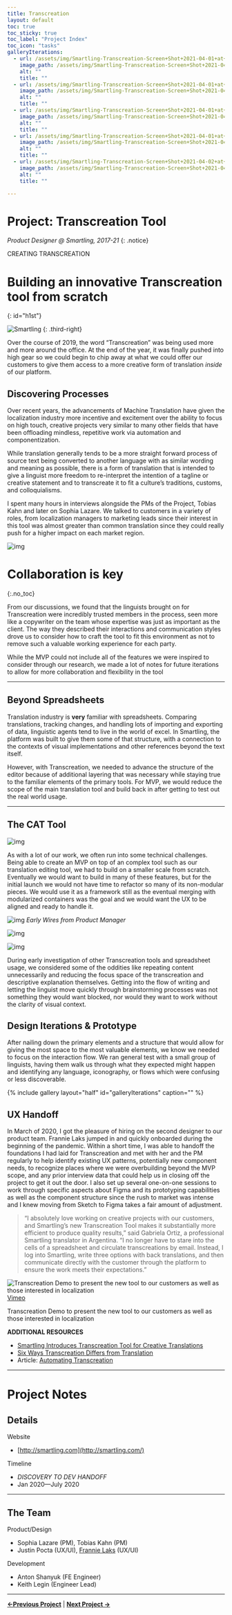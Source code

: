 ```yaml
---
title: Transcreation
layout: default
toc: true
toc_sticky: true
toc_label: "Project Index"
toc_icon: "tasks"
galleryIterations:
  - url: /assets/img/Smartling-Transcreation-Screen+Shot+2021-04-01+at+1.33.45+AM.png
    image_path: /assets/img/Smartling-Transcreation-Screen+Shot+2021-04-01+at+1.33.45+AM.png
    alt: ""
    title: ""
  - url: /assets/img/Smartling-Transcreation-Screen+Shot+2021-04-01+at+1.38.01+AM.png
    image_path: /assets/img/Smartling-Transcreation-Screen+Shot+2021-04-01+at+1.38.01+AM.png
    alt: ""
    title: ""
  - url: /assets/img/Smartling-Transcreation-Screen+Shot+2021-04-01+at+2.23.01+AM.png
    image_path: /assets/img/Smartling-Transcreation-Screen+Shot+2021-04-01+at+2.23.01+AM.png
    alt: ""
    title: ""
  - url: /assets/img/Smartling-Transcreation-Screen+Shot+2021-04-01+at+2.24.12+AM.png
    image_path: /assets/img/Smartling-Transcreation-Screen+Shot+2021-04-01+at+2.24.12+AM.png
    alt: ""
    title: ""
  - url: /assets/img/Smartling-Transcreation-Screen+Shot+2021-04-02+at+12.57.26+AM.png
    image_path: /assets/img/Smartling-Transcreation-Screen+Shot+2021-04-02+at+12.57.26+AM.png
    alt: ""
    title: ""

---
```

# Project: Transcreation Tool
*Product Designer @ Smartling, 2017-21*
{: .notice}

<span class="project-subheader">CREATING TRANSCREATION</span>
# Building an innovative Transcreation tool from scratch
{: id="h1st"}


![Smartling](/assets/img/Smartling-Logo.png)
{: .third-right}

Over the course of 2019, the word “Transcreation” was being used more and more around the office. At the end of the year, it was finally pushed into high gear so we could begin to chip away at what we could offer our customers to give them access to a more creative form of translation _inside_ of our platform.

## Discovering Processes

Over recent years, the advancements of Machine Translation have given the localization industry more incentive and excitement over the ability to focus on high touch, creative projects very similar to many other fields that have been offloading mindless, repetitive work via automation and componentization.

While translation generally tends to be a more straight forward process of source text being converted to another language with as similar wording and meaning as possible, there is a form of translation that is intended to give a linguist more freedom to re-interpret the intention of a tagline or creative statement and to transcreate it to fit a culture’s traditions, customs, and colloquialisms.

I spent many hours in interviews alongside the PMs of the Project, Tobias Kahn and later on Sophia Lazare. We talked to customers in a variety of roles, from localization managers to marketing leads since their interest in this tool was almost greater than common translation since they could really push for a higher impact on each market region.

![img](../assets/img/Smartling-Transcreation-Screen+Shot+2021-04-01+at+2.33.31+AM.png)

# <i class="fas fa-quote-left" aria-hidden="true" style="color:#000;"></i>  Collaboration is key
{:.no_toc}

From our discussions, we found that the linguists brought on for Transcreation were incredibly trusted members in the process, seen more like a copywriter on the team whose expertise was just as important as the client. The way they described their interactions and communication styles drove us to consider how to craft the tool to fit this environment as not to remove such a valuable working experience for each party.

While the MVP could not include all of the features we were inspired to consider through our research, we made a lot of notes for future iterations to allow for more collaboration and flexibility in the tool

---

## Beyond Spreadsheets

Translation industry is **very** familiar with spreadsheets. Comparing translations, tracking changes, and handling lots of importing and exporting of data, linguistic agents tend to live in the world of excel. In Smartling, the platform was built to give them some of that structure, with a connection to the contexts of visual implementations and other references beyond the text itself.

However, with Transcreation, we needed to advance the structure of the editor because of additional layering that was necessary while staying true to the familiar elements of the primary tools. For MVP, we would reduce the scope of the main translation tool and build back in after getting to test out the real world usage.

---

## **The CAT Tool**

![img](../assets/img/Smartling-Transcreation-Screen+Shot+2021-04-01+at+12.57.37+AM.png)

As with a lot of our work, we often run into some technical challenges. Being able to create an MVP on top of an complex tool such as our translation editing tool, we had to build on a smaller scale from scratch. Eventually we would want to build in many of these features, but for the initial launch we would not have time to refactor so many of its non-modular pieces. We would use it as a framework still as the eventual merging with modularized containers was the goal and we would want the UX to be aligned and ready to handle it.

![img](../assets/img/Smartling-Transcreation-Screen+Shot+2021-04-01+at+2.18.42+AM.png)
*Early Wires from Product Manager*

![img](../assets/img/Smartling-Transcreation-TC+Screen+Shot+2021-04-02+at+1.02.05+AM.png)

![img](../assets/img/Smartling-Transcreation-Screen+Shot+2021-04-01+at+2.25.42+AM.png)

During early investigation of other Transcreation tools and spreadsheet usage, we considered some of the oddities like repeating content unnecessarily and reducing the focus space of the transcreation and descriptive explanation themselves. Getting into the flow of writing and letting the linguist move quickly through brainstorming processes was not something they would want blocked, nor would they want to work without the clarity of visual context.

## **Design Iterations & Prototype**

After nailing down the primary elements and a structure that would allow for giving the most space to the most valuable elements, we know we needed to focus on the interaction flow. We ran general test with a small group of linguists, having them walk us through what they expected might happen and identifying any language, iconography, or flows which were confusing or less discoverable.

{% include gallery layout="half" id="galleryIterations" caption="" %}

## UX Handoff

In March of 2020, I got the pleasure of hiring on the second designer to our product team. Frannie Laks jumped in and quickly onboarded during the beginning of the pandemic. Within a short time, I was able to handoff the foundations I had laid for Transcreation and met with her and the PM regularly to help identify existing UX patterns, potentially new component needs, to recognize places where we were overbuilding beyond the MVP scope, and any prior interview data that could help us in closing off the project to get it out the door. I also set up several one-on-one sessions to work through specific aspects about Figma and its prototyping capabilities as well as the component structure since the rush to market was intense and I knew moving from Sketch to Figma takes a fair amount of adjustment.

> “I absolutely love working on creative projects with our customers, and Smartling’s new Transcreation Tool makes it substantially more efficient to produce quality results,” said Gabriela Ortiz, a professional Smartling translator in Argentina. “I no longer have to stare into the cells of a spreadsheet and circulate transcreations by email. Instead, I log into Smartling, write three options with back translations, and then communicate directly with the customer through the platform to ensure the work meets their expectations.”

![Transcreation Demo to present the new tool to our customers as well as those interested in localization](../assets/img/Smartling-Transcreation-TC+demo+Screen+Shot+2021-04-02+at+1.11.07+AM.png)
[Vimeo](https://vimeo.com/492149005)

Transcreation Demo to present the new tool to our customers as well as those interested in localization

**ADDITIONAL RESOURCES**
- [Smartling Introduces Transcreation Tool for Creative Translations](https://www.smartling.com/resources/today/smartling-introduces-transcreation-tool-to-write-creative-translations/)
- [Six Ways Transcreation Differs from Translation](https://www.smartling.com/resources/101/six-ways-transcreation-differs-from-translation/)
- Article: [Automating Transcreation](https://www.linkedin.com/pulse/automating-transcreation-joseph-kovalov/?trackingId=BSoligoMdVW7DjQ%2BobyuSg%3D%3D)
  

---

# Project Notes

## Details

<span class="project-subheader">Website</span>
- [http://smartling.com](http://smartling.com/)

<span class="project-subheader">Timeline</span>
- *DISCOVERY TO DEV HANDOFF*
- Jan 2020—July 2020

---

## The Team

<span class="project-subheader">Product/Design</span>
- Sophia Lazare (PM), Tobias Kahn (PM)
- Justin Pocta (UX/UI), [Frannie Laks](http://frannielaks.com) (UX/UI)

<span class="project-subheader">Development</span>
- Anton Shanyuk (FE Engineer)
- Keith Legin (Engineer Lead)

---

**[←Previous Project](smartling-jobs.md)** | **[Next Project →](smartling-workflows.md)**
